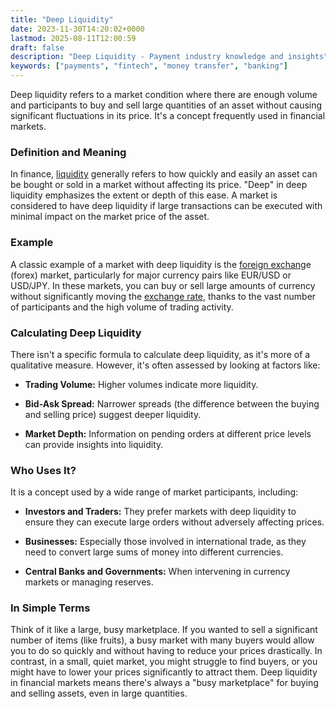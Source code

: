 ```yaml
---
title: "Deep Liquidity"
date: 2023-11-30T14:20:02+0000
lastmod: 2025-08-11T12:00:59
draft: false
description: "Deep Liquidity - Payment industry knowledge and insights"
keywords: ["payments", "fintech", "money transfer", "banking"]
---
```


Deep liquidity refers to a market condition where there are enough volume and participants to buy and sell large quantities of an asset without causing significant fluctuations in its price. It's a concept frequently used in financial markets.

### Definition and Meaning

In finance, [liquidity](https://faisalkhanllc.xyz/resources/payments-wiki/l/liquidity/) generally refers to how quickly and easily an asset can be bought or sold in a market without affecting its price. "Deep" in deep liquidity emphasizes the extent or depth of this ease. A market is considered to have deep liquidity if large transactions can be executed with minimal impact on the market price of the asset.

### Example

A classic example of a market with deep liquidity is the [foreign exchang](https://faisalkhanllc.xyz/resources/payments-wiki/f/fx-foreign-exchange/)e (forex) market, particularly for major currency pairs like EUR/USD or USD/JPY. In these markets, you can buy or sell large amounts of currency without significantly moving the [exchange rate](https://faisalkhanllc.xyz/resources/payments-wiki/e/exchange-rate/), thanks to the vast number of participants and the high volume of trading activity.

### Calculating Deep Liquidity

There isn't a specific formula to calculate deep liquidity, as it's more of a qualitative measure. However, it's often assessed by looking at factors like:

- **Trading Volume:** Higher volumes indicate more liquidity.

- **Bid-Ask Spread:** Narrower spreads (the difference between the buying and selling price) suggest deeper liquidity.

- **Market Depth:** Information on pending orders at different price levels can provide insights into liquidity.

### Who Uses It?

It is a concept used by a wide range of market participants, including:

- **Investors and Traders:** They prefer markets with deep liquidity to ensure they can execute large orders without adversely affecting prices.

- **Businesses:** Especially those involved in international trade, as they need to convert large sums of money into different currencies.

- **Central Banks and Governments:** When intervening in currency markets or managing reserves.

### In Simple Terms

Think of it like a large, busy marketplace. If you wanted to sell a significant number of items (like fruits), a busy market with many buyers would allow you to do so quickly and without having to reduce your prices drastically. In contrast, in a small, quiet market, you might struggle to find buyers, or you might have to lower your prices significantly to attract them. Deep liquidity in financial markets means there's always a "busy marketplace" for buying and selling assets, even in large quantities.